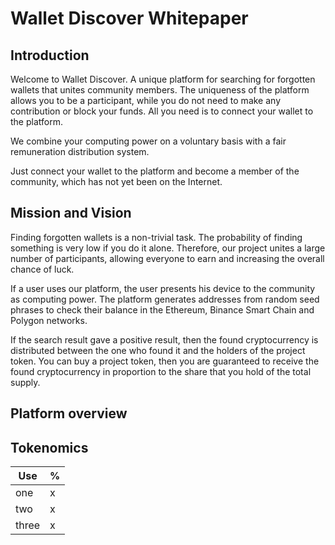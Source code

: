 # Wallet Discover Whitepaper

## Introduction

Welcome to Wallet Discover. A unique platform for searching for forgotten wallets that unites community members. The uniqueness of the platform allows you to be a participant, while you do not need to make any contribution or block your funds. All you need is to connect your wallet to the platform. 

We combine your computing power on a voluntary basis with a fair remuneration distribution system.

Just connect your wallet to the platform and become a member of the community, which has not yet been on the Internet.

## Mission and Vision

Finding forgotten wallets is a non-trivial task. The probability of finding something is very low if you do it alone. Therefore, our project unites a large number of participants, allowing everyone to earn and increasing the overall chance of luck.

If a user uses our platform, the user presents his device to the community as computing power. The platform generates addresses from random seed phrases to check their balance in the Ethereum, Binance Smart Chain and Polygon networks. 

If the search result gave a positive result, then the found cryptocurrency is distributed between the one who found it and the holders of the project token. You can buy a project token, then you are guaranteed to receive the found cryptocurrency in proportion to the share that you hold of the total supply.

## Platform overview



## Tokenomics

| **Use** | **%** |
|---------|-------|
| one     | x     |
| two     | x     |
| three   | x     |